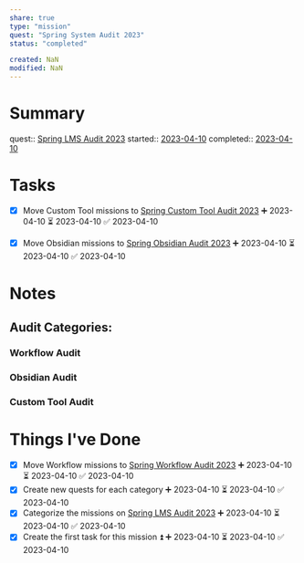 ```yaml
---
share: true
type: "mission"
quest: "Spring System Audit 2023"
status: "completed"

created: NaN 
modified: NaN
---
```

  
# Summary
quest:: [Spring LMS Audit 2023](./Spring%20LMS%20Audit%202023.md)
started:: [2023-04-10](./2023-04-10.md)
completed:: [2023-04-10](./2023-04-10.md)
# Tasks
- [x] Move Custom Tool missions to [Spring Custom Tool Audit 2023](./Spring%20Custom%20Tool%20Audit%202023.md) ➕ 2023-04-10 ⏳ 2023-04-10 ✅ 2023-04-10
- [x] Move Obsidian missions to [Spring Obsidian Audit 2023](./Spring%20Obsidian%20Audit%202023.md) ➕ 2023-04-10 ⏳ 2023-04-10 ✅ 2023-04-10


# Notes
## Audit Categories:
### Workflow Audit
### Obsidian Audit
### Custom Tool Audit
# Things I've Done
- [x] Move Workflow missions to [Spring Workflow Audit 2023](./Spring%20Workflow%20Audit%202023.md) ➕ 2023-04-10 ⏳ 2023-04-10 ✅ 2023-04-10
- [x] Create new quests for each category ➕ 2023-04-10 ⏳ 2023-04-10 ✅ 2023-04-10
- [x] Categorize the missions on [Spring LMS Audit 2023](./Spring%20LMS%20Audit%202023.md) ➕ 2023-04-10 ⏳ 2023-04-10 ✅ 2023-04-10
- [x] Create the first task for this mission ⏫ ➕ 2023-04-10 ⏳ 2023-04-10 ✅ 2023-04-10